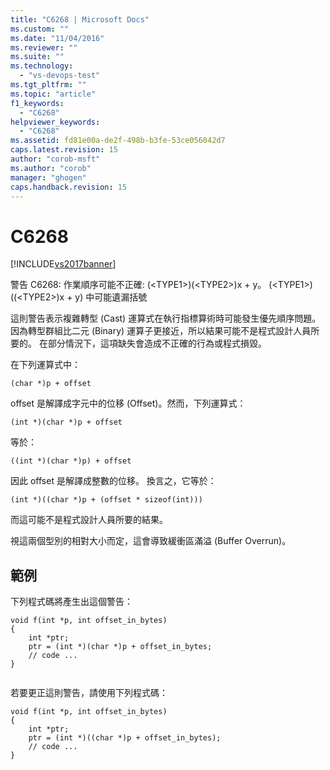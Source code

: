 ```yaml
---
title: "C6268 | Microsoft Docs"
ms.custom: ""
ms.date: "11/04/2016"
ms.reviewer: ""
ms.suite: ""
ms.technology: 
  - "vs-devops-test"
ms.tgt_pltfrm: ""
ms.topic: "article"
f1_keywords: 
  - "C6268"
helpviewer_keywords: 
  - "C6268"
ms.assetid: fd81e00a-de2f-498b-b3fe-53ce056042d7
caps.latest.revision: 15
author: "corob-msft"
ms.author: "corob"
manager: "ghogen"
caps.handback.revision: 15
---
```

# C6268
[!INCLUDE[vs2017banner](../code-quality/includes/vs2017banner.md)]

警告 C6268: 作業順序可能不正確: \(\<TYPE1\>\)\(\<TYPE2\>\)x \+ y。  \(\<TYPE1\>\)\(\(\<TYPE2\>\)x \+ y\) 中可能遺漏括號  
  
 這則警告表示複雜轉型 \(Cast\) 運算式在執行指標算術時可能發生優先順序問題。  因為轉型群組比二元 \(Binary\) 運算子更接近，所以結果可能不是程式設計人員所要的。  在部分情況下，這項缺失會造成不正確的行為或程式損毀。  
  
 在下列運算式中：  
  
 `(char *)p + offset`  
  
 offset 是解譯成字元中的位移 \(Offset\)。然而，下列運算式：  
  
 `(int *)(char *)p + offset`  
  
 等於：  
  
 `((int *)(char *)p) + offset`  
  
 因此 offset 是解譯成整數的位移。  換言之，它等於：  
  
 `(int *)((char *)p + (offset * sizeof(int)))`  
  
 而這可能不是程式設計人員所要的結果。  
  
 視這兩個型別的相對大小而定，這會導致緩衝區滿溢 \(Buffer Overrun\)。  
  
## 範例  
 下列程式碼將產生出這個警告：  
  
```  
void f(int *p, int offset_in_bytes)  
{  
    int *ptr;  
    ptr = (int *)(char *)p + offset_in_bytes;  
    // code ...  
}  
  
```  
  
 若要更正這則警告，請使用下列程式碼：  
  
```  
void f(int *p, int offset_in_bytes)  
{  
    int *ptr;  
    ptr = (int *)((char *)p + offset_in_bytes);  
    // code ...  
}  
```
